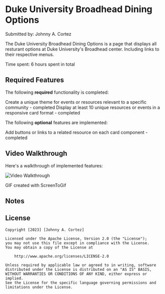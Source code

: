 # Duke University Broadhead Dining Options

Submitted by: Johnny A. Cortez

The Duke University Broadhead Dining Options is a page that displays all resturant options at Duke University's Broadhead center. Including links to their respective menus.

Time spent: 6 hours spent in total

## Required Features

The following **required** functionality is completed:

Create a unique theme for events or resources relevant to a specific community - completed
Display at least 10 unique resources or events in a responsive card format - completed

The following **optional** features are implemented:

Add buttons or links to a related resource on each card component - completed

## Video Walkthrough

Here's a walkthrough of implemented features:

<img src='Animation.gif' title='Video Walkthrough' width='' alt='Video Walkthrough' />

GIF created with ScreenToGif

## Notes

## License

    Copyright [2023] [Johnny A. Cortez]

    Licensed under the Apache License, Version 2.0 (the "License");
    you may not use this file except in compliance with the License.
    You may obtain a copy of the License at

        http://www.apache.org/licenses/LICENSE-2.0

    Unless required by applicable law or agreed to in writing, software
    distributed under the License is distributed on an "AS IS" BASIS,
    WITHOUT WARRANTIES OR CONDITIONS OF ANY KIND, either express or implied.
    See the License for the specific language governing permissions and
    limitations under the License.
